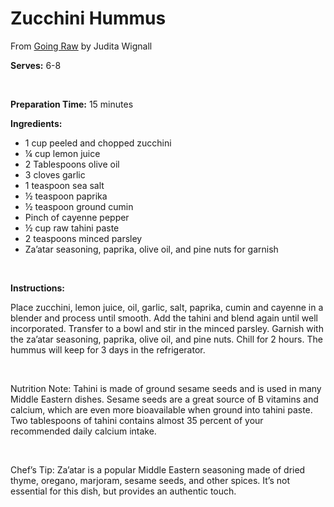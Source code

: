 Zucchini Hummus
===============

From [Going Raw](http://www.amazon.com/Going-Raw-Everything-Lifestyle-Revolution/dp/1592536859) by Judita Wignall

**Serves:** 6-8

 

**Preparation Time:** 15 minutes

**Ingredients:**

-   1 cup peeled and chopped zucchini
-   ¼ cup lemon juice
-   2 Tablespoons olive oil
-   3 cloves garlic
-   1 teaspoon sea salt
-   ½ teaspoon paprika
-   ½ teaspoon ground cumin
-   Pinch of cayenne pepper
-   ½ cup raw tahini paste
-   2 teaspoons minced parsley
-   Za’atar seasoning, paprika, olive oil, and pine nuts for garnish

 

**Instructions:**

Place zucchini, lemon juice, oil, garlic, salt, paprika, cumin and cayenne in a blender and process until smooth. Add the tahini and blend again until well incorporated. Transfer to a bowl and stir in the minced parsley. Garnish with the za’atar seasoning, paprika, olive oil, and pine nuts. Chill for 2 hours. The hummus will keep for 3 days in the refrigerator.

 

Nutrition Note: Tahini is made of ground sesame seeds and is used in many Middle Eastern dishes. Sesame seeds are a great source of B vitamins and calcium, which are even more bioavailable when ground into tahini paste. Two tablespoons of tahini contains almost 35 percent of your recommended daily calcium intake.

 

Chef’s Tip: Za’atar is a popular Middle Eastern seasoning made of dried thyme, oregano, marjoram, sesame seeds, and other spices. It’s not essential for this dish, but provides an authentic touch.
